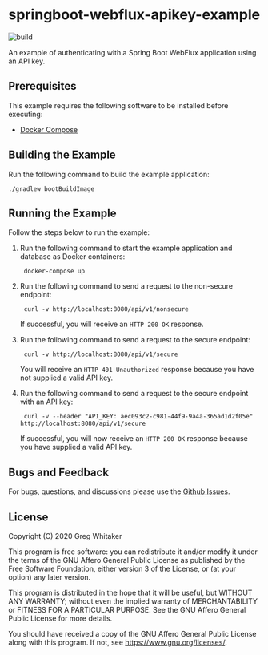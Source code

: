 # springboot-webflux-apikey-example
![build](https://github.com/gregwhitaker/springboot-webflux-apikey-example/workflows/Build/badge.svg)

An example of authenticating with a Spring Boot WebFlux application using an API key.

## Prerequisites
This example requires the following software to be installed before executing:

* [Docker Compose](https://docs.docker.com/compose/install/)

## Building the Example
Run the following command to build the example application:

    ./gradlew bootBuildImage

## Running the Example
Follow the steps below to run the example:

1. Run the following command to start the example application and database as Docker containers:

        docker-compose up
        
2. Run the following command to send a request to the non-secure endpoint:

        curl -v http://localhost:8080/api/v1/nonsecure

    If successful, you will receive an `HTTP 200 OK` response.

3. Run the following command to send a request to the secure endpoint:

        curl -v http://localhost:8080/api/v1/secure
        
    You will receive an `HTTP 401 Unauthorized` response because you have not supplied a valid API key.
    
4. Run the following command to send a request to the secure endpoint with an API key:

        curl -v --header "API_KEY: aec093c2-c981-44f9-9a4a-365ad1d2f05e" http://localhost:8080/api/v1/secure
        
    If successful, you will now receive an `HTTP 200 OK` response because you have supplied a valid API key.

## Bugs and Feedback
For bugs, questions, and discussions please use the [Github Issues](https://github.com/gregwhitaker/springboot-webflux-apikey-example/issues).

## License
Copyright (C) 2020 Greg Whitaker

This program is free software: you can redistribute it and/or modify
it under the terms of the GNU Affero General Public License as published
by the Free Software Foundation, either version 3 of the License, or
(at your option) any later version.

This program is distributed in the hope that it will be useful,
but WITHOUT ANY WARRANTY; without even the implied warranty of
MERCHANTABILITY or FITNESS FOR A PARTICULAR PURPOSE.  See the
GNU Affero General Public License for more details.

You should have received a copy of the GNU Affero General Public License
along with this program.  If not, see <https://www.gnu.org/licenses/>.
